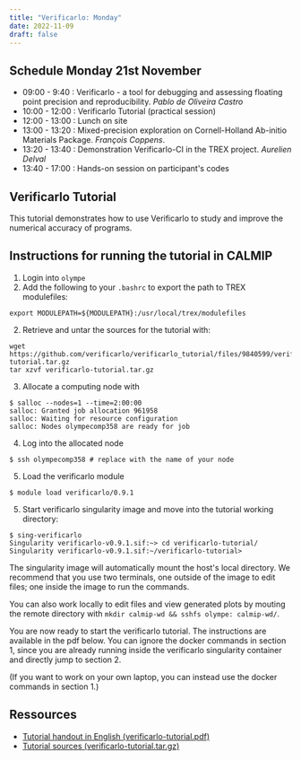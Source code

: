 ```yaml
---
title: "Verificarlo: Monday"
date: 2022-11-09
draft: false
---
```



## Schedule Monday 21st November

* 09:00 - 9:40 : Verificarlo - a tool for debugging and assessing floating point precision and reproducibility. _Pablo de Oliveira Castro_
* 10:00 - 12:00 : Verificarlo Tutorial (practical session)
* 12:00 - 13:00 : Lunch on site
* 13:00 - 13:20 : Mixed-precision exploration on Cornell-Holland Ab-initio Materials Package. _François Coppens_.
* 13:20 - 13:40 : Demonstration Verificarlo-CI in the TREX project. _Aurelien Delval_
* 13:40 - 17:00 : Hands-on session on participant's codes

## Verificarlo Tutorial

This tutorial demonstrates how to use Verificarlo to study and improve the numerical accuracy of programs.

## Instructions for running the tutorial in CALMIP

1. Login into `olympe`
2. Add the following to your `.bashrc` to export the path to TREX modulefiles:
```
export MODULEPATH=${MODULEPATH}:/usr/local/trex/modulefiles
```

2. Retrieve and untar the sources for the tutorial with:
```
wget https://github.com/verificarlo/verificarlo_tutorial/files/9840599/verificarlo-tutorial.tar.gz
tar xzvf verificarlo-tutorial.tar.gz
```

3. Allocate a computing node with
```
$ salloc --nodes=1 --time=2:00:00
salloc: Granted job allocation 961958
salloc: Waiting for resource configuration
salloc: Nodes olympecomp358 are ready for job
```
4. Log into the allocated node
```
$ ssh olympecomp358 # replace with the name of your node
```

5. Load the verificarlo module
```
$ module load verificarlo/0.9.1
```
5. Start verificarlo singularity image and move into the tutorial working directory:
```
$ sing-verificarlo
Singularity verificarlo-v0.9.1.sif:~> cd verificarlo-tutorial/
Singularity verificarlo-v0.9.1.sif:~/verificarlo-tutorial> 
```

The singularity image will automatically mount the host's local directory. We
recommend that you use two terminals, one outside of the image to edit files;
one inside the image to run the commands.

You can also work locally to edit files and view generated plots by mouting the remote directory with `mkdir calmip-wd && sshfs olympe: calmip-wd/`.

You are now ready to start the verificarlo tutorial. The instructions are
available in the pdf below. You can ignore the docker commands in section 1, since you are
already running inside the verificarlo singularity container and directly jump to section 2.

(If you want to work on your own laptop, you can instead use the docker commands in section 1.)

## Ressources

* [Tutorial handout in English (verificarlo-tutorial.pdf)](https://trex-coe.github.io/CalmipTraining/presentations/verificarlo-tutorial.pdf)
* [Tutorial sources (verificarlo-tutorial.tar.gz)](https://github.com/verificarlo/verificarlo_tutorial/files/9840599/verificarlo-tutorial.tar.gz)
